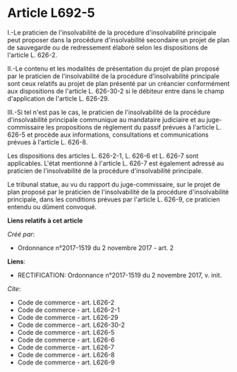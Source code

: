 # Article L692-5

I.-Le praticien de l'insolvabilité de la procédure d'insolvabilité principale peut proposer dans la procédure d'insolvabilité
secondaire un projet de plan de sauvegarde ou de redressement élaboré selon les dispositions de l'article L. 626-2.

II.-Le contenu et les modalités de présentation du projet de plan proposé par le praticien de l'insolvabilité de la procédure
d'insolvabilité principale sont ceux relatifs au projet de plan présenté par un créancier conformément aux dispositions de
l'article L. 626-30-2 si le débiteur entre dans le champ d'application de l'article L. 626-29.

III.-Si tel n'est pas le cas, le praticien de l'insolvabilité de la procédure d'insolvabilité principale communique au
mandataire judiciaire et au juge-commissaire les propositions de règlement du passif prévues à l'article L. 626-5 et procède
aux informations, consultations et communications prévues à l'article L. 626-8.

Les dispositions des articles L. 626-2-1, L. 626-6 et L. 626-7 sont applicables. L'état mentionné à l'article L. 626-7 est
également adressé au praticien de l'insolvabilité de la procédure d'insolvabilité principale.

Le tribunal statue, au vu du rapport du juge-commissaire, sur le projet de plan proposé par le praticien de l'insolvabilité
de la procédure d'insolvabilité principale, dans les conditions prévues par l'article L. 626-9, ce praticien entendu ou
dûment convoqué.

**Liens relatifs à cet article**

_Créé par_:

  - Ordonnance n°2017-1519 du 2 novembre 2017 - art. 2

**Liens**:

  - RECTIFICATION: Ordonnance n°2017-1519 du 2 novembre 2017, v. init.

_Cite_:

  - Code de commerce - art. L626-2
  - Code de commerce - art. L626-2-1
  - Code de commerce - art. L626-29
  - Code de commerce - art. L626-30-2
  - Code de commerce - art. L626-5
  - Code de commerce - art. L626-6
  - Code de commerce - art. L626-7
  - Code de commerce - art. L626-8
  - Code de commerce - art. L626-9
